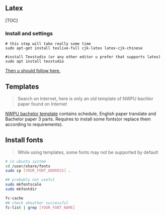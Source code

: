 ## Latex

[TOC]

### Install and settings

```shell
# this step will take really some time
sudo apt-get install texlive-full cjk-latex latex-cjk-chinese

#install Texstudio (or any other editor u prefer that supports latex)
sudo apt install texstudio
```

[Then u should follow here.](https://www.jianshu.com/p/3e842d67ada2)



## Templates

> Search on Internet, here is only an old template of NWPU bachlor paper found on Internet

[NWPU bachelor template](./nwpu_template/Bachelor/README) contains schedule, English paper translate and Bachelor paper 3 parts. Requires to install some fonts(or replace them according to requirements).



## Install fonts

> While using templates, some fonts may not be supported by default

```sh
# in ubuntu system
cd /user/share/fonts
sudo cp [YOUR_FONT_ADDRESS] .

## probably not useful
sudo mkfontscale
sudo mkfontdir

fc-cache
## check wheather successful
fc-list | grep [YOUR_FONT_NAME]
```

